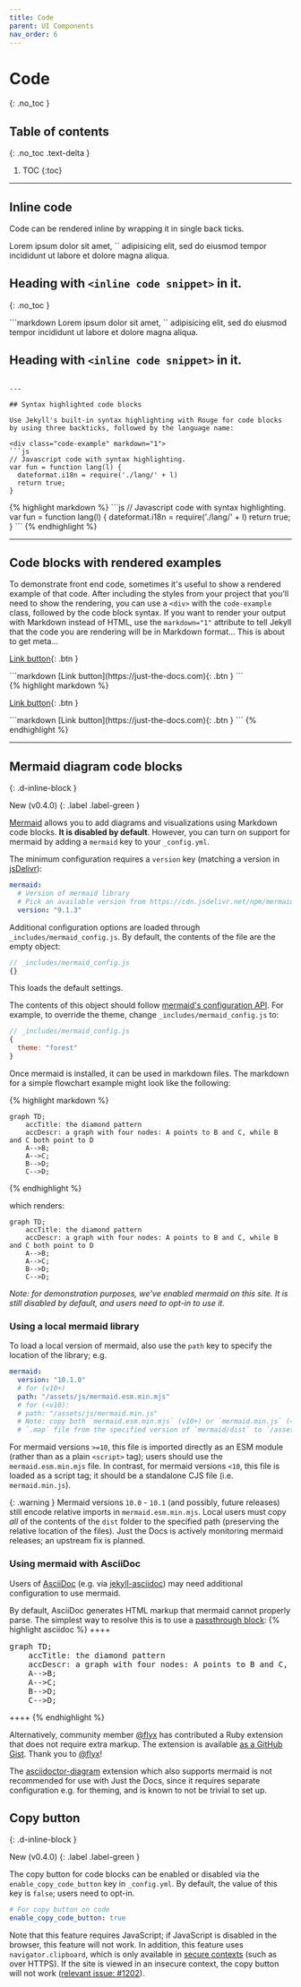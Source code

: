 ```yaml
---
title: Code
parent: UI Components
nav_order: 6
---
```


# Code
{: .no_toc }

## Table of contents
{: .no_toc .text-delta }

1. TOC
{:toc}

---

## Inline code

Code can be rendered inline by wrapping it in single back ticks.

<div class="code-example" markdown="1">
Lorem ipsum dolor sit amet, `<inline code snippet>` adipisicing elit, sed do eiusmod tempor incididunt ut labore et dolore magna aliqua.

## Heading with `<inline code snippet>` in it.
{: .no_toc }
</div>
```markdown
Lorem ipsum dolor sit amet, `<inline code snippet>` adipisicing elit, sed do eiusmod tempor incididunt ut labore et dolore magna aliqua.

## Heading with `<inline code snippet>` in it.
```

---

## Syntax highlighted code blocks

Use Jekyll's built-in syntax highlighting with Rouge for code blocks by using three backticks, followed by the language name:

<div class="code-example" markdown="1">
```js
// Javascript code with syntax highlighting.
var fun = function lang(l) {
  dateformat.i18n = require('./lang/' + l)
  return true;
}
```
</div>
{% highlight markdown %}
```js
// Javascript code with syntax highlighting.
var fun = function lang(l) {
  dateformat.i18n = require('./lang/' + l)
  return true;
}
```
{% endhighlight %}

---

## Code blocks with rendered examples

To demonstrate front end code, sometimes it's useful to show a rendered example of that code. After including the styles from your project that you'll need to show the rendering, you can use a `<div>` with the `code-example` class, followed by the code block syntax. If you want to render your output with Markdown instead of HTML, use the `markdown="1"` attribute to tell Jekyll that the code you are rendering will be in Markdown format... This is about to get meta...

<div class="code-example" markdown="1">

<div class="code-example" markdown="1">

[Link button](https://just-the-docs.com){: .btn }

</div>
```markdown
[Link button](https://just-the-docs.com){: .btn }
```

</div>
{% highlight markdown %}
<div class="code-example" markdown="1">

[Link button](https://just-the-docs.com){: .btn }

</div>
```markdown
[Link button](https://just-the-docs.com){: .btn }
```
{% endhighlight %}

---

## Mermaid diagram code blocks
{: .d-inline-block }

New (v0.4.0)
{: .label .label-green }

[Mermaid](https://mermaid-js.github.io/mermaid/) allows you to add diagrams and visualizations using Markdown code blocks. **It is disabled by default**. However, you can turn on support for mermaid by adding a `mermaid` key to your `_config.yml`.

The minimum configuration requires a `version` key (matching a version in [jsDelivr](https://cdn.jsdelivr.net/npm/mermaid/)):

```yaml
mermaid:
  # Version of mermaid library
  # Pick an available version from https://cdn.jsdelivr.net/npm/mermaid/
  version: "9.1.3"
```

Additional configuration options are loaded through `_includes/mermaid_config.js`. By default, the contents of the file are the empty object:

```js
// _includes/mermaid_config.js
{}
```

This loads the default settings.

The contents of this object should follow [mermaid's configuration API](https://mermaid.js.org/config/configuration.html). For example, to override the theme, change `_includes/mermaid_config.js` to:

```js
// _includes/mermaid_config.js
{
  theme: "forest"
}
```

Once mermaid is installed, it can be used in markdown files. The markdown for a simple flowchart example might look like the following:

{% highlight markdown %}
```mermaid
graph TD;
    accTitle: the diamond pattern
    accDescr: a graph with four nodes: A points to B and C, while B and C both point to D
    A-->B;
    A-->C;
    B-->D;
    C-->D;
```
{% endhighlight %}

which renders:

```mermaid
graph TD;
    accTitle: the diamond pattern
    accDescr: a graph with four nodes: A points to B and C, while B and C both point to D
    A-->B;
    A-->C;
    B-->D;
    C-->D;
```

*Note: for demonstration purposes, we've enabled mermaid on this site. It is still disabled by default, and users need to opt-in to use it.*

### Using a local mermaid library

To load a local version of mermaid, also use the `path` key to specify the location of the library; e.g.

```yaml
mermaid:
  version: "10.1.0"
  # for (v10+)
  path: "/assets/js/mermaid.esm.min.mjs"
  # for (<v10):
  # path: "/assets/js/mermaid.min.js"
  # Note: copy both `mermaid.esm.min.mjs` (v10+) or `mermaid.min.js` (<v10) and the associated
  # `.map` file from the specified version of `mermaid/dist` to `/assets/js/`.
```

For mermaid versions `>=10`, this file is imported directly as an ESM module (rather than as a plain `<script>` tag); users should use the `mermaid.esm.min.mjs` file. In contrast, for mermaid versions `<10`, this file is loaded as a script tag; it should be a standalone CJS file (i.e. `mermaid.min.js`).

{: .warning }
Mermaid versions `10.0` - `10.1` (and possibly, future releases) still encode relative imports in `mermaid.esm.min.mjs`. Local users must copy *all* of the contents of the `dist` folder to the specified path (preserving the relative location of the files). Just the Docs is actively monitoring mermaid releases; an upstream fix is planned.

### Using mermaid with AsciiDoc

Users of [AsciiDoc](https://asciidoc.org/) (e.g. via [jekyll-asciidoc](https://github.com/asciidoctor/jekyll-asciidoc)) may need additional configuration to use mermaid.

By default, AsciiDoc generates HTML markup that mermaid cannot properly parse. The simplest way to resolve this is to use a [passthrough block](https://docs.asciidoctor.org/asciidoc/latest/pass/pass-block/):
{% highlight asciidoc %}
++++
<pre class="language-mermaid">
graph TD;
    accTitle: the diamond pattern
    accDescr: a graph with four nodes: A points to B and C, while B and C both point to D
    A-->B;
    A-->C;
    B-->D;
    C-->D;
</pre>
++++
{% endhighlight %}

Alternatively, community member [@flyx](https://github.com/flyx) has contributed a Ruby extension that does not require extra markup. The extension is available [as a GitHub Gist](https://gist.github.com/flyx/9fff080cf4edc95d495bc661a002232c). Thank you to [@flyx](https://github.com/flyx)!

The [asciidoctor-diagram](https://docs.asciidoctor.org/diagram-extension/latest/) extension which also supports mermaid is not recommended for use with Just the Docs, since it requires separate configuration e.g. for theming, and is known to not be trivial to set up.

## Copy button
{: .d-inline-block }

New (v0.4.0)
{: .label .label-green }

The copy button for code blocks can be enabled or disabled via the `enable_copy_code_button` key in `_config.yml`. By default, the value of this key is `false`; users need to opt-in.

```yaml
# For copy button on code
enable_copy_code_button: true
```

Note that this feature requires JavaScript; if JavaScript is disabled in the browser, this feature will not work. In addition, this feature uses `navigator.clipboard`, which is only available in [secure contexts](https://developer.mozilla.org/en-US/docs/Web/Security/Secure_Contexts) (such as over HTTPS). If the site is viewed in an insecure context, the copy button will not work ([relevant issue: #1202](https://github.com/just-the-docs/just-the-docs/issues/1202)).

